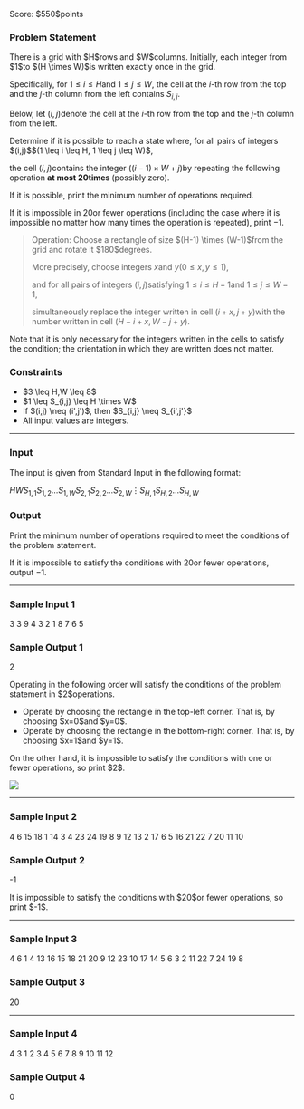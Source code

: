 
<div>

<span>

<span>

<p>
Score: $550$points
</p>

<div>

<section>

### **Problem Statement**

<p>
There is a grid with $H$rows and $W$columns. Initially, each integer from $1$to $(H \times W)$is written exactly once in the grid.

Specifically, for $1 \leq i \leq H$and $1 \leq j \leq W$, the cell at the $i$-th row from the top and the $j$-th column from the left contains $S_{i,j}$.

Below, let $(i,j)$denote the cell at the $i$-th row from the top and the $j$-th column from the left.
</p>

<p>
Determine if it is possible to reach a state where, for all pairs of integers $(i,j)$$(1 \leq i \leq H, 1 \leq j \leq W)$,

the cell $(i,j)$contains the integer $((i-1) \times W + j)$by repeating the following operation 
<strong>
at most $20$times
</strong>
(possibly zero).

If it is possible, print the minimum number of operations required.

If it is impossible in $20$or fewer operations (including the case where it is impossible no matter how many times the operation is repeated), print $-1$.
</p>

<blockquote>

<p>
Operation: Choose a rectangle of size $(H-1) \times (W-1)$from the grid and rotate it $180$degrees.

More precisely, choose integers $x$and $y$$(0 \leq x, y \leq 1)$,

and for all pairs of integers $(i,j)$satisfying $1 \leq i \leq H-1$and $1 \leq j \leq W-1$,

simultaneously replace the integer written in cell $(i+x,j+y)$with the number written in cell $(H-i+x,W-j+y)$.
</p>

</blockquote>

<p>
Note that it is only necessary for the integers written in the cells to satisfy the condition; the orientation in which they are written does not matter.
</p>

</section>

</div>

<div>

<section>

### **Constraints**

<ul>

<li>
$3 \leq H,W \leq 8$
</li>

<li>
$1 \leq S_{i,j} \leq H \times W$
</li>

<li>
If $(i,j) \neq (i',j')$, then $S_{i,j} \neq S_{i',j'}$
</li>

<li>
All input values are integers.
</li>

</ul>

</section>

</div>

---

<div>

<div>

<section>

### **Input**

<p>
The input is given from Standard Input in the following format:
</p>

<div>

$H$$W$$S_{1,1}$$S_{1,2}$$\ldots$$S_{1,W}$$S_{2,1}$$S_{2,2}$$\ldots$$S_{2,W}$$\vdots$$S_{H,1}$$S_{H,2}$$\ldots$$S_{H,W}$
</div>

</section>

</div>

<div>

<section>

### **Output**

<p>
Print the minimum number of operations required to meet the conditions of the problem statement.

If it is impossible to satisfy the conditions with $20$or fewer operations, output $-1$.
</p>

</section>

</div>

</div>

---

<div>

<section>

### **Sample Input 1**

<div>

3 3
9 4 3
2 1 8
7 6 5

</div>

</section>

</div>

<div>

<section>

### **Sample Output 1**

<div>

2

</div>

<p>
Operating in the following order will satisfy the conditions of the problem statement in $2$operations.
</p>

<ul>

<li>
Operate by choosing the rectangle in the top-left corner. That is, by choosing $x=0$and $y=0$.
</li>

<li>
Operate by choosing the rectangle in the bottom-right corner. That is, by choosing $x=1$and $y=1$.
</li>

</ul>

<p>
On the other hand, it is impossible to satisfy the conditions with one or fewer operations, so print $2$.
</p>

<p>

<img src="https://img.atcoder.jp/abc336/75a97e79fc11bfe9406ef4e3bef74f37.png">

</img>

</p>

</section>

</div>

---

<div>

<section>

### **Sample Input 2**

<div>

4 6
15 18 1 14 3 4
23 24 19 8 9 12
13 2 17 6 5 16
21 22 7 20 11 10

</div>

</section>

</div>

<div>

<section>

### **Sample Output 2**

<div>

-1

</div>

<p>
It is impossible to satisfy the conditions with $20$or fewer operations, so print $-1$.
</p>

</section>

</div>

---

<div>

<section>

### **Sample Input 3**

<div>

4 6
1 4 13 16 15 18
21 20 9 12 23 10
17 14 5 6 3 2
11 22 7 24 19 8

</div>

</section>

</div>

<div>

<section>

### **Sample Output 3**

<div>

20

</div>

</section>

</div>

---

<div>

<section>

### **Sample Input 4**

<div>

4 3
1 2 3
4 5 6
7 8 9
10 11 12

</div>

</section>

</div>

<div>

<section>

### **Sample Output 4**

<div>

0

</div>

</section>

</div>

</span>

</span>

</div>
